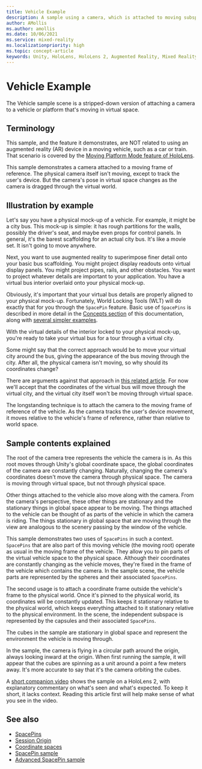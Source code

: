 ```yaml
---
title: Vehicle Example
description: A sample using a camera, which is attached to moving subspace.
author: AMollis
ms.author: amollis
ms.date: 10/06/2021
ms.service: mixed-reality
ms.localizationpriority: high
ms.topic: concept-article
keywords: Unity, HoloLens, HoloLens 2, Augmented Reality, Mixed Reality, ARCore, ARKit, development, MRTK
---
```


# Vehicle Example

The Vehicle sample scene is a stripped-down version of attaching a camera to a vehicle or platform that's moving in virtual space.

## Terminology

This sample, and the feature it demonstrates, are NOT related to using an augmented reality (AR) device in a moving vehicle, such as a car or train. That scenario is covered by the [Moving Platform Mode feature of HoloLens](/hololens/hololens2-moving-platform).

This sample demonstrates a camera attached to a moving frame of reference. The physical camera itself isn't moving, except to track the user's device. But the camera's pose in virtual space changes as the camera is dragged through the virtual world.

## Illustration by example

Let's say you have a physical mock-up of a vehicle. For example, it might be a city bus. This mock-up is simple: it has rough partitions for the walls, possibly the driver's seat, and maybe even props for control panels. In general, it's the barest scaffolding for an actual city bus. It's like a movie set. It isn't going to move anywhere.

Next, you want to use augmented reality to superimpose finer detail onto your basic bus scaffolding. You might project display readouts onto virtual display panels. You might project pipes, rails, and other obstacles. You want to project whatever details are important to your application. You have a virtual bus interior overlaid onto your physical mock-up.

Obviously, it's important that your virtual bus details are properly aligned to your physical mock-up. Fortunately, World Locking Tools (WLT) will do exactly that for you through the `SpacePin` feature. Basic use of `SpacePins` is described in more detail in the [Concepts section](~/Documentation/Concepts/Advanced/SpacePins.md) of this documentation, along with [several simpler examples](~/Documentation/HowTos/SampleApplications.md).

With the virtual details of the interior locked to your physical mock-up, you're ready to take your virtual bus for a tour through a virtual city.

Some might say that the correct approach would be to move your virtual city around the bus, giving the appearance of the bus moving through the city. After all, the physical camera isn't moving, so why should its coordinates change?

There are arguments against that approach in [this related article](~/Documentation/Concepts/Advanced/SessionOrigin.md). For now we'll accept that the coordinates of the virtual bus will move through the virtual city, and the virtual city itself won't be moving through virtual space.

The longstanding technique is to attach the camera to the moving frame of reference of the vehicle. As the camera tracks the user's device movement, it moves relative to the vehicle's frame of reference, rather than relative to world space.

## Sample contents explained

The root of the camera tree represents the vehicle the camera is in. As this root moves through Unity's global coordinate space, the global coordinates of the camera are constantly changing. Naturally, changing the camera's coordinates doesn't move the camera through physical space. The camera is moving through virtual space, but not through physical space.

Other things attached to the vehicle also move along with the camera. From the camera's perspective, these other things  are stationary and the stationary things in global space appear to be moving. The things attached to the vehicle can be thought of as parts of the vehicle in which the camera is riding. The things stationary in global space that are moving through the view are analogous to the scenery passing by the window of the vehicle.

This sample demonstrates two uses of `SpacePins` in such a context. `SpacePins` that are also part of this moving vehicle (the moving root) operate as usual in the moving frame of the vehicle. They allow you to pin parts of the virtual vehicle space to the physical space. Although their coordinates are constantly changing as the vehicle moves, they're fixed in the frame of the vehicle which contains the camera. In the sample scene, the vehicle parts are represented by the spheres and their associated `SpacePins`.

The second usage is to attach a coordinate frame outside the vehicle's frame to the physical world. Once it's pinned to the physical world, its coordinates will be constantly updated. This keeps it stationary relative to the physical world, which keeps everything attached to it stationary relative to the physical environment. In the scene, the independent subspace is represented by the capsules and their associated `SpacePins`.

The cubes in the sample are stationary in global space and represent the environment the vehicle is moving through.

In the sample, the camera is flying in a circular path around the origin, always looking inward at the origin. When first running the sample, it will appear that the cubes are spinning as a unit around a point a few meters away. It's more accurate to say that it's the camera orbiting the cubes.

A [short companion video](https://youtu.be/cUgvwOcfJfU) shows the sample on a HoloLens 2, with explanatory commentary on what's seen and what's expected. To keep it short, it lacks context. Reading this article first will help make sense of what you see in the video.

## See also

* [SpacePins](~/Documentation/Concepts/Advanced/SpacePins.md)
* [Session Origin](~/Documentation/Concepts/Advanced/SessionOrigin.md)
* [Coordinate spaces](~/Documentation/Concepts/Advanced/CoordinateSpaces.md)
* [SpacePin sample](~/Documentation/HowTos/Samples/SpacePin.md)
* [Advanced SpacePin sample](https://microsoft.github.io/MixedReality-WorldLockingTools-Samples/Advanced/AlignSubScene/AlignSubScene.html)
